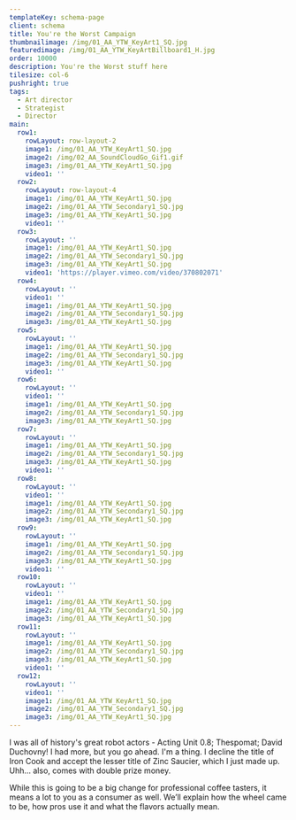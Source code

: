 ```yaml
---
templateKey: schema-page
client: schema
title: You're the Worst Campaign
thumbnailimage: /img/01_AA_YTW_KeyArt1_SQ.jpg
featuredimage: /img/01_AA_YTW_KeyArtBillboard1_H.jpg
order: 10000
description: You're the Worst stuff here
tilesize: col-6
pushright: true
tags:
  - Art director
  - Strategist
  - Director
main:
  row1:
    rowLayout: row-layout-2
    image1: /img/01_AA_YTW_KeyArt1_SQ.jpg
    image2: /img/02_AA_SoundCloudGo_Gif1.gif
    image3: /img/01_AA_YTW_KeyArt1_SQ.jpg
    video1: ''
  row2:
    rowLayout: row-layout-4
    image1: /img/01_AA_YTW_KeyArt1_SQ.jpg
    image2: /img/01_AA_YTW_Secondary1_SQ.jpg
    image3: /img/01_AA_YTW_KeyArt1_SQ.jpg
    video1: ''
  row3:
    rowLayout: ''
    image1: /img/01_AA_YTW_KeyArt1_SQ.jpg
    image2: /img/01_AA_YTW_Secondary1_SQ.jpg
    image3: /img/01_AA_YTW_KeyArt1_SQ.jpg
    video1: 'https://player.vimeo.com/video/370802071'
  row4:
    rowLayout: '' 
    video1: ''
    image1: /img/01_AA_YTW_KeyArt1_SQ.jpg
    image2: /img/01_AA_YTW_Secondary1_SQ.jpg
    image3: /img/01_AA_YTW_KeyArt1_SQ.jpg
  row5:
    rowLayout: ''
    image1: /img/01_AA_YTW_KeyArt1_SQ.jpg
    image2: /img/01_AA_YTW_Secondary1_SQ.jpg 
    image3: /img/01_AA_YTW_KeyArt1_SQ.jpg
    video1: ''
  row6:
    rowLayout: '' 
    video1: ''
    image1: /img/01_AA_YTW_KeyArt1_SQ.jpg
    image2: /img/01_AA_YTW_Secondary1_SQ.jpg
    image3: /img/01_AA_YTW_KeyArt1_SQ.jpg
  row7:
    rowLayout: '' 
    image1: /img/01_AA_YTW_KeyArt1_SQ.jpg
    image2: /img/01_AA_YTW_Secondary1_SQ.jpg 
    image3: /img/01_AA_YTW_KeyArt1_SQ.jpg
    video1: ''
  row8:
    rowLayout: '' 
    video1: ''
    image1: /img/01_AA_YTW_KeyArt1_SQ.jpg
    image2: /img/01_AA_YTW_Secondary1_SQ.jpg
    image3: /img/01_AA_YTW_KeyArt1_SQ.jpg
  row9:
    rowLayout: ''
    image1: /img/01_AA_YTW_KeyArt1_SQ.jpg
    image2: /img/01_AA_YTW_Secondary1_SQ.jpg 
    image3: /img/01_AA_YTW_KeyArt1_SQ.jpg
    video1: ''
  row10:
    rowLayout: '' 
    video1: ''
    image1: /img/01_AA_YTW_KeyArt1_SQ.jpg
    image2: /img/01_AA_YTW_Secondary1_SQ.jpg
    image3: /img/01_AA_YTW_KeyArt1_SQ.jpg
  row11:
    rowLayout: ''
    image1: /img/01_AA_YTW_KeyArt1_SQ.jpg
    image2: /img/01_AA_YTW_Secondary1_SQ.jpg 
    image3: /img/01_AA_YTW_KeyArt1_SQ.jpg
    video1: ''
  row12:
    rowLayout: '' 
    video1: ''
    image1: /img/01_AA_YTW_KeyArt1_SQ.jpg
    image2: /img/01_AA_YTW_Secondary1_SQ.jpg
    image3: /img/01_AA_YTW_KeyArt1_SQ.jpg               
---
```

I was all of history's great robot actors - Acting Unit 0.8; Thespomat; David Duchovny! I had more, but you go ahead. I'm a thing. I decline the title of Iron Cook and accept the lesser title of Zinc Saucier, which I just made up. Uhh… also, comes with double prize money.

While this is going to be a big change for professional coffee tasters, it means a lot to you as a consumer as well. We’ll explain how the wheel came to be, how pros use it and what the flavors actually mean.
